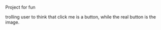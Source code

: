 Project for fun

trolling user to think that click me is a button, while the real button is the image.
